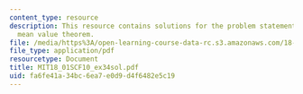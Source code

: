 ```yaml
---
content_type: resource
description: This resource contains solutions for the problem statements related to
  mean value theorem.
file: /media/https%3A/open-learning-course-data-rc.s3.amazonaws.com/18-01sc-single-variable-calculus-fall-2010/fa6fe41a34bc6ea7e0d9d4f6482e5c19_MIT18_01SCF10_ex34sol.pdf
file_type: application/pdf
resourcetype: Document
title: MIT18_01SCF10_ex34sol.pdf
uid: fa6fe41a-34bc-6ea7-e0d9-d4f6482e5c19
---
```

